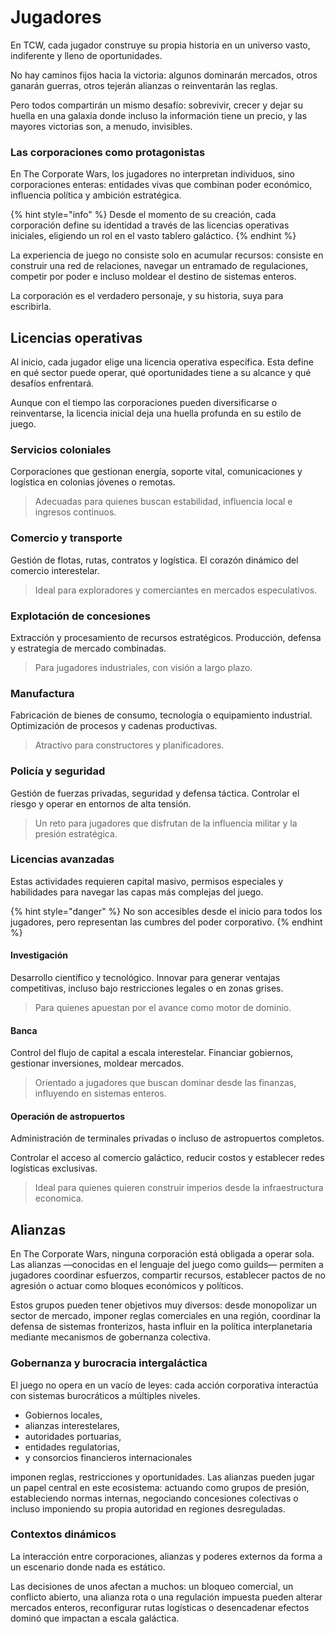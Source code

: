 # Jugadores

En TCW, cada jugador construye su propia historia en un universo vasto, indiferente y lleno de oportunidades.

No hay caminos fijos hacia la victoria: algunos dominarán mercados, otros ganarán guerras, otros tejerán alianzas o reinventarán las reglas.

Pero todos compartirán un mismo desafío: sobrevivir, crecer y dejar su huella en una galaxia donde incluso la información tiene un precio, y las mayores victorias son, a menudo, invisibles.

### Las corporaciones como protagonistas

En The Corporate Wars, los jugadores no interpretan individuos, sino corporaciones enteras: entidades vivas que combinan poder económico, influencia política y ambición estratégica.

{% hint style="info" %}
Desde el momento de su creación, cada corporación define su identidad a través de las licencias operativas iniciales, eligiendo un rol en el vasto tablero galáctico.
{% endhint %}

La experiencia de juego no consiste solo en acumular recursos: consiste en construir una red de relaciones, navegar un entramado de regulaciones, competir por poder e incluso moldear el destino de sistemas enteros.

La corporación es el verdadero personaje, y su historia, suya para escribirla.

## Licencias operativas

Al inicio, cada jugador elige una licencia operativa específica. Esta define en qué sector puede operar, qué oportunidades tiene a su alcance y qué desafíos enfrentará.

Aunque con el tiempo las corporaciones pueden diversificarse o reinventarse, la licencia inicial deja una huella profunda en su estilo de juego.

### Servicios coloniales

Corporaciones que gestionan energía, soporte vital, comunicaciones y logística en colonias jóvenes o remotas.

> Adecuadas para quienes buscan estabilidad, influencia local e ingresos continuos.

### Comercio y transporte

Gestión de flotas, rutas, contratos y logística. El corazón dinámico del comercio interestelar.

> Ideal para exploradores y comerciantes en mercados especulativos.

### Explotación de concesiones

Extracción y procesamiento de recursos estratégicos. Producción, defensa y estrategia de mercado combinadas.

> Para jugadores industriales, con visión a largo plazo.

### Manufactura

Fabricación de bienes de consumo, tecnología o equipamiento industrial. Optimización de procesos y cadenas productivas.

> Atractivo para constructores y planificadores.

### Policía y seguridad

Gestión de fuerzas privadas, seguridad y defensa táctica. Controlar el riesgo y operar en entornos de alta tensión.

> Un reto para jugadores que disfrutan de la influencia militar y la presión estratégica.

### Licencias avanzadas

Estas actividades requieren capital masivo, permisos especiales y habilidades para navegar las capas más complejas del juego.

{% hint style="danger" %}
No son accesibles desde el inicio para todos los jugadores, pero representan las cumbres del poder corporativo.
{% endhint %}

#### Investigación

Desarrollo científico y tecnológico. Innovar para generar ventajas competitivas, incluso bajo restricciones legales o en zonas grises.

> Para quienes apuestan por el avance como motor de dominio.

#### Banca

Control del flujo de capital a escala interestelar. Financiar gobiernos, gestionar inversiones, moldear mercados.

> Orientado a jugadores que buscan dominar desde las finanzas, influyendo en sistemas enteros.

#### Operación de astropuertos

Administración de terminales privadas o incluso de astropuertos completos.

Controlar el acceso al comercio galáctico, reducir costos y establecer redes logísticas exclusivas.

> Ideal para quienes quieren construir imperios desde la infraestructura economica.

## Alianzas

En The Corporate Wars, ninguna corporación está obligada a operar sola. Las alianzas —conocidas en el lenguaje del juego como guilds— permiten a jugadores coordinar esfuerzos, compartir recursos, establecer pactos de no agresión o actuar como bloques económicos y políticos.

Estos grupos pueden tener objetivos muy diversos: desde monopolizar un sector de mercado, imponer reglas comerciales en una región, coordinar la defensa de sistemas fronterizos, hasta influir en la política interplanetaria mediante mecanismos de gobernanza colectiva.

### Gobernanza y burocracia intergaláctica

El juego no opera en un vacío de leyes: cada acción corporativa interactúa con sistemas burocráticos a múltiples niveles.

* Gobiernos locales,
* alianzas interestelares,
* autoridades portuarias,
* entidades regulatorias,
* y consorcios financieros internacionales

imponen reglas, restricciones y oportunidades. Las alianzas pueden jugar un papel central en este ecosistema: actuando como grupos de presión, estableciendo normas internas, negociando concesiones colectivas o incluso imponiendo su propia autoridad en regiones desreguladas.

### Contextos dinámicos

La interacción entre corporaciones, alianzas y poderes externos da forma a un escenario donde nada es estático.

Las decisiones de unos afectan a muchos: un bloqueo comercial, un conflicto abierto, una alianza rota o una regulación impuesta pueden alterar mercados enteros, reconfigurar rutas logísticas o desencadenar efectos dominó que impactan a escala galáctica.
